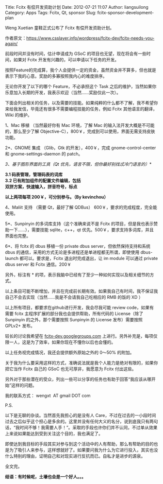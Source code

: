 Title: Fcitx 有偿开发资助计划
Date: 2012-07-21 11:07
Author: liangsuilong
Category: Apps
Tags: Fcitx, Qt, sponsor
Slug: fcitx-sponsor-development-plan

Weng Xuetian 童鞋正式公布了 Fcitx 有偿开发资助计划。

作者原文：<https://www.csslayer.info/wordpress/fcitx-dev/fcitx-needs-you-again/>

前段时间并没有时间，估计申请成为 GSoC
的项目也无望，现在将会有一些时间，如果对 Fcitx
开发有兴趣的，可以申请以下任务的开发。

按照Feature的完成算，我个人会提供一定的资金，虽然资金并不算多，但也就是表示下我的心意。奖励的多寡按照我内心的难度排序。

无论你开发了以下的哪个 Feature，不必承担这个 Task
之后的维护，当然如果你乐意加入长期的开发，我表示欢迎（当然……奖励仅此一次）。

下面会列出相关的任务，以及需要的技能。如果纯粹的什么都不了解，我不希望你来给我发信，毕竟还有很多不需要编程技能的任务，例如
Fcitx 其他语言的翻译，Wiki 的维护。

1、Mac 移植 （当然最好你有 Mac 环境，了解 Mac
的输入法开发大概是不可能的，那么至少了解
Objective-C），800￥，完成到可以使用，界面无需支持皮肤功能。

2*、GNOME 集成 （Glib，Gtk 的开发），400￥，完成 gnome-control-center 和
gnome-settings-daemon 的 patch。

**3*、基于图形界面的工具（Qt
优先，语言不限，但你最好别找忒冷门语言的）**

**3.1 码表管理，管理码表的词库**  
**3.2 已有附加组件的配置文件编辑，包括**  
**双拼方案，快速输入，拼音符号，标点**

**以上两项每项 200￥，可分别参与。（By kevinchou）**

4、Maliit 支持 （需要 Qt，最好了解 QDBus）
600￥，要求的完成程度，完全能使用。

5*、Sunpinyin 的多词库支持（这个准确来说不是 Fcitx
的项目，但是我也表示赞助一下……），需要技能 sqlite，c++，qt
优先。500￥，要求支持多词库，并且界面也完整。

6*、将 fcitx 的 dbus 移植一份 private dbus server，但依然保持支持和系统
dbus 的通信，采用的方式无论是多进程还是单进程都无所谓，即使使用
dbus-launch 都可以。要求是，Fcitx 退出时完成退出，让 im module 可以通过
private dbus server 和 Fcitx 通信。200￥

另外，标注有 *
的项，表示我脑中已经有了至少一种如何实现以及相关细节的方式。

以上条目可能不断增加，并且在完成前长期有效。如果我自己有时间，我不保证我自己不会去实现（当然……我是不会请我自己吃相应的
RMB 的饭的 XD ）

以上所有项目，都要求在github进行开发，我会尽我可能 review
code，如果有需要 fcitx 主程序扩展的部分我也会提供帮助，所有代码的
License（除了 Sunpinyin 的之外，那个需要按照 Sunpinyin 的 License
发布）需要按照 GPLv2+ 发布。

较长的讨论我希望在
[fcitx-dev.googlegroups.com](fcitx-dev.googlegroups.com)
上进行。另外补充是，每项仅限一人，这是为了效率，如果你现在不懂你以后也会懂的。

以上任务视完成情况，我还会提供额外原始之外的 0～50% 的附加。

关于我为什么要采用这样的方式，准确说法就是我个人能力是绝对有限的，如果你把它当作
Fcitx 自己的 GSoC 也无可厚非，我愿意为 Fcitx 付出这些。

另外对于那些潜在的受众，列出一些可以分享的任务也有助于回答“我应该从哪开始”这样的问题。

我的联系方式： wengxt  AT gmail DOT com

P.S.

以下是无聊的杂谈。当然首先我担心的是没有人
Care，不过在过去的一小段时间过去之后似乎这个担心是多余的。这里并没有任何大义的名分，说到底我只有两句话，“我时间不够！我需要人手！”。采取的手段也许你们并不认同，不过单从效果上来说如果能达到受到关注这个目的，我也满足了。

即使达到我目标的手段其实对参与到这个活动中的人有帮助，那么有帮助的目的也是为了吸引人来参与，这样想就好了。如果要问我为什么为它进行投入，其实也没什么特别的理由，证明自己和对现实进行反抗而已。自私才是进步的源泉。

全文完。

**结语：有时候呢，土壕也会是一个好人。。。**

<div>

</div>
